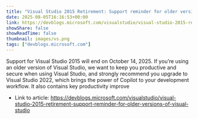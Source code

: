 ```yaml
---
title: "Visual Studio 2015 Retirement: Support reminder for older versions of Visual Studio"
date: 2025-08-05T16:16:53+00:00
link: https://devblogs.microsoft.com/visualstudio/visual-studio-2015-retirement-support-reminder-for-older-versions-of-visual-studio
showShare: false
showReadTime: false
thumbnail: images/vs.png
tags: ["devblogs.microsoft.com"]
---
```

Support for Visual Studio 2015 will end on October 14, 2025. If you’re using an older version of Visual Studio, we want to keep you productive and secure when using Visual Studio, and strongly recommend you upgrade to Visual Studio 2022, which brings the power of Copilot to your development workflow. It also contains key productivity improve

- Link to article: https://devblogs.microsoft.com/visualstudio/visual-studio-2015-retirement-support-reminder-for-older-versions-of-visual-studio
